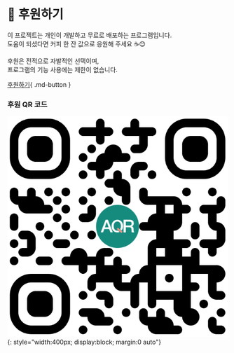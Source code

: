 # 💸 후원하기

이 프로젝트는 개인이 개발하고 무료로 배포하는 프로그램입니다.  
도움이 되셨다면 커피 한 잔 값으로 응원해 주세요 ☕😊

후원은 전적으로 자발적인 선택이며,  
프로그램의 기능 사용에는 제한이 없습니다.

[후원하기](http://aq.gy/f/ZGE~a){ .md-button }

### 후원 QR 코드
![](images/AQR.png){: style="width:400px; display:block; margin:0 auto"}